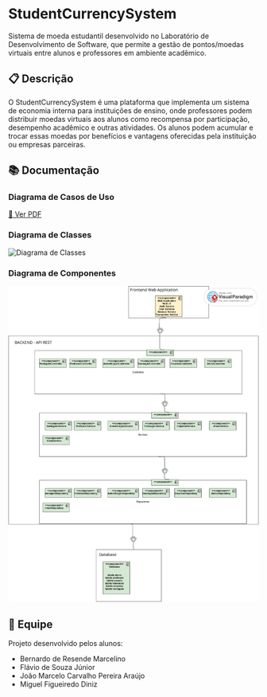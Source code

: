 # StudentCurrencySystem
Sistema de moeda estudantil desenvolvido no Laboratório de Desenvolvimento de Software, que permite a gestão de pontos/moedas virtuais entre alunos e professores em ambiente acadêmico.

## 📋 Descrição
O StudentCurrencySystem é uma plataforma que implementa um sistema de economia interna para instituições de ensino, onde professores podem distribuir moedas virtuais aos alunos como recompensa por participação, desempenho acadêmico e outras atividades. Os alunos podem acumular e trocar essas moedas por benefícios e vantagens oferecidas pela instituição ou empresas parceiras.

## 📚 Documentação

### Diagrama de Casos de Uso
[📄 Ver PDF](Documentação/Diagrama%20de%20Casos%20de%20Uso.pdf)

### Diagrama de Classes
![Diagrama de Classes](Documentação/Diagrama%de%Classes.png)

### Diagrama de Componentes
![Diagrama de Componentes](Documentação/Diagrama%20de%20Componentes.png)

## 👥 Equipe
Projeto desenvolvido pelos alunos:
- Bernardo de Resende Marcelino
- Flávio de Souza Júnior
- João Marcelo Carvalho Pereira Araújo
- Miguel Figueiredo Diniz
